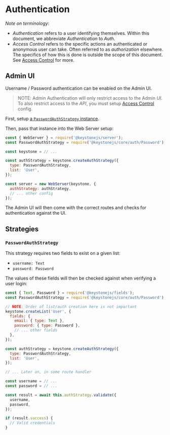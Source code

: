 # Authentication

_Note on terminology_:

- _Authentication_ refers to a user identifying themselves.
  Within this document, we abbreviate _Authentication_ to _Auth_.
- _Access Control_ refers to the specific actions an authenticated or anonymous
  user can take. Often referred to as _authorization_ elsewhere.
  The specifics of how this is done is outside the scope of this document.
  See [Access Control](./access-control.md) for more.

## Admin UI

Username / Password authentication can be enabled on the Admin UI.

> NOTE: Admin Authentication will only restrict access to the Admin _UI_.
> To also restrict access to the _API_,
> you must setup [Access Control](./access-control.md) config.

First, setup [a `PasswordAuthStrategy` instance](#passwordauthstrategy).

Then, pass that instance into the Web Server setup:

```javascript
const { WebServer } = require('@keystonejs/server');
const PasswordAuthStrategy = require('@keystonejs/core/auth/Password');

const keystone = // ...

const authStrategy = keystone.createAuthStrategy({
  type: PasswordAuthStrategy,
  list: 'User',
});

const server = new WebServer(keystone, {
  authStrategy: authStrategy,
  // ... other config
});
```

The Admin UI will then come with the correct routes and checks for
authentication against the UI.

## Strategies

### `PasswordAuthStrategy`

This strategy requires two fields to exist on a given list:

- `username: Text`
- `password: Password`

The values of these fields will then be checked against when verifying a user
login:

```javascript
const { Text, Password } = require('@keystonejs/fields');
const PasswordAuthStrategy = require('@keystonejs/core/auth/Password');

// NOTE: Order of list/auth creation here is not important
keystone.createList('User', {
  fields: {
    email: { type: Text },
    password: { type: Password },
    // ... other fields
  },
});

const authStrategy = keystone.createAuthStrategy({
  type: PasswordAuthStrategy,
  list: 'User',
});

// ... Later on, in some route handler

const username = // ...
const password = // ...

const result = await this.authStrategy.validate({
  username,
  password,
});

if (result.success) {
  // Valid credentials
}
```

